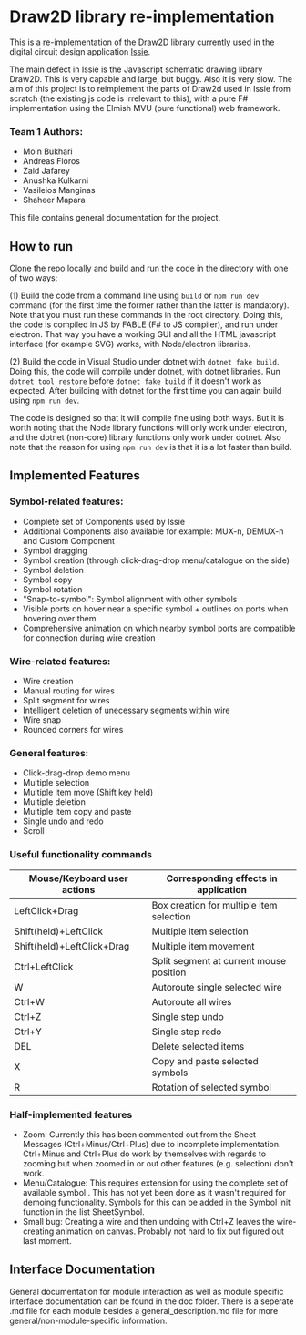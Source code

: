 # Draw2D library re-implementation
This is a re-implementation of the [Draw2D](http://www.draw2d.org/draw2d/) library currently used in the digital circuit design application [Issie](https://github.com/tomcl/issie).

The main defect in Issie is the Javascript schematic drawing library Draw2D. This is very capable and large, but buggy. Also it is very slow. The aim of this project is to reimplement the parts of Draw2d used in Issie from scratch (the existing js code is irrelevant to this), with a pure F# implementation using the Elmish MVU (pure functional) web framework.


### Team 1 Authors: 
- Moin Bukhari
- Andreas Floros
- Zaid Jafarey
- Anushka Kulkarni
- Vasileios Manginas
- Shaheer Mapara


This file contains general documentation for the project.

## How to run
Clone the repo locally and build and run the code in the directory with one of two ways:

(1) Build the code from a command line using ```build``` or ```npm run dev``` command (for the first time the former rather than the latter is mandatory). Note that you must run these commands in the root directory. Doing this, the code is compiled in JS by FABLE (F# to JS compiler), and run under electron. That way you have a working GUI and all the HTML javascript interface (for example SVG) works, with Node/electron libraries. 

(2) Build the code in Visual Studio under dotnet with ```dotnet fake build```. Doing this, the code will compile under dotnet, with dotnet libraries.
Run ```dotnet tool restore``` before ```dotnet fake build``` if it doesn't work as expected. After building with dotnet for the first time you can again build using ```npm run dev```. 

The code is designed so that it will compile fine using both ways. But it is worth noting that the Node library functions will only work under electron, and the dotnet (non-core) library functions only work under dotnet. Also note that the reason for using ```npm run dev``` is that it is a lot faster than build.

## Implemented Features
### Symbol-related features:
- Complete set of Components used by Issie
- Additional Components also available for example: MUX-n, DEMUX-n and Custom Component 
- Symbol dragging
- Symbol creation (through click-drag-drop menu/catalogue on the side)
- Symbol deletion
- Symbol copy
- Symbol rotation
- "Snap-to-symbol": Symbol alignment with other symbols
- Visible ports on hover near a specific symbol + outlines on ports when hovering over them
- Comprehensive animation on which nearby symbol ports are compatible for connection during wire creation

### Wire-related features:
- Wire creation
- Manual routing for wires
- Split segment for wires
- Intelligent deletion of unecessary segments within wire
- Wire snap
- Rounded corners for wires

### General features:
- Click-drag-drop demo menu
- Multiple selection
- Multiple item move (Shift key held)
- Multiple deletion
- Multiple item copy and paste
- Single undo and redo
- Scroll

### Useful functionality commands
Mouse/Keyboard user actions | Corresponding effects in application
----------------------------|-------------------------------------
LeftClick+Drag | Box creation for multiple item selection
Shift(held)+LeftClick | Multiple item selection
Shift(held)+LeftClick+Drag | Multiple item movement
Ctrl+LeftClick | Split segment at current mouse position
W | Autoroute single selected wire
Ctrl+W | Autoroute all wires
Ctrl+Z | Single step undo
Ctrl+Y | Single step redo
DEL | Delete selected items
X | Copy and paste selected symbols
R | Rotation of selected symbol

### Half-implemented features
- Zoom: Currently this has been commented out from the Sheet Messages (Ctrl+Minus/Ctrl+Plus) due to incomplete implementation. Ctrl+Minus and Ctrl+Plus do work by themselves with regards to zooming but when zoomed in or out other features (e.g. selection) don't work.
- Menu/Catalogue: This requires extension for using the complete set of available symbol . This has not yet been done as it wasn't required for demoing functionality. Symbols for this can be added in the Symbol init function in the list SheetSymbol.
- Small bug: Creating a wire and then undoing with Ctrl+Z leaves the wire-creating animation on canvas. Probably not hard to fix but figured out last moment.

## Interface Documentation
General documentation for module interaction as well as module specific interface documentation can be found in the doc folder. There is a seperate .md file for each module besides a general_description.md file for more general/non-module-specific information.
